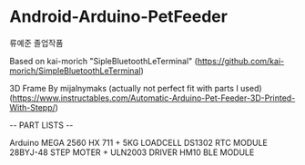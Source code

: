 # Android-Arduino-PetFeeder
류예준 졸업작품

Based on kai-morich "SipleBluetoothLeTerminal"
(https://github.com/kai-morich/SimpleBluetoothLeTerminal)

3D Frame By mijalnymaks (actually not perfect fit with parts I used)
(https://www.instructables.com/Automatic-Arduino-Pet-Feeder-3D-Printed-With-Stepp/) 

-- PART LISTS --

Arduino MEGA 2560
HX 711 + 5KG LOADCELL
DS1302 RTC MODULE
28BYJ-48 STEP MOTER + ULN2003 DRIVER
HM10 BLE MODULE



